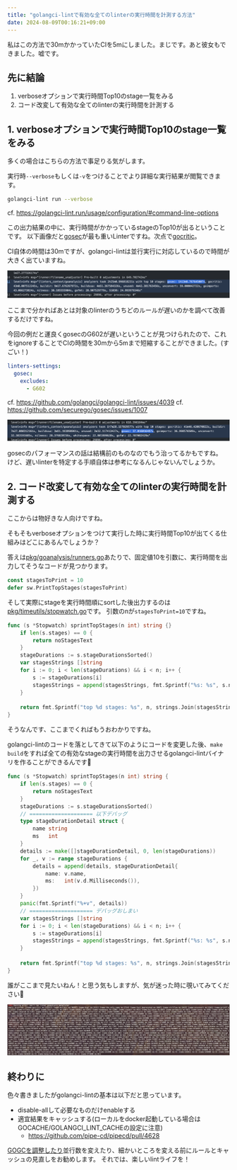 ```yaml
---
title: "golangci-lintで有効な全てのlinterの実行時間を計測する方法"
date: 2024-08-09T00:16:21+09:00
---
```


私はこの方法で30mかかっていたCIを5mにしました。まじです。あと彼女もできました。嘘です。

<!--more-->

## 先に結論

1. verboseオプションで実行時間Top10のstage一覧をみる
2. コード改変して有効な全てのlinterの実行時間を計測する

## 1. verboseオプションで実行時間Top10のstage一覧をみる

多くの場合はこちらの方法で事足りる気がします。

実行時`--verbose`もしくは`-v`をつけることでより詳細な実行結果が閲覧できます。
```sh
golangci-lint run --verbose
```
cf. https://golangci-lint.run/usage/configuration/#command-line-options


この出力結果の中に、実行時間がかかっているstageのTop10が出るということです。
以下画像だと[gosec](https://github.com/securego/gosec)が最も重いLinterですね。次点で[gocritic](https://github.com/go-critic/go-critic)。

CI自体の時間は30mですが、golangci-lintは並行実行に対応しているので時間が大きく出ていますね。

![before.png](before.png)


ここまで分かればあとは対象のlinterのうちどのルールが遅いのかを調べて改善するだけですね。

今回の例だと運良くgosecのG602が遅いということが見つけられたので、これをignoreすることでCIの時間を30mから5mまで短縮することができました。(すごい！)
```yaml
linters-settings:
  gosec:
    excludes:
      - G602
```
cf. https://github.com/golangci/golangci-lint/issues/4039
cf. https://github.com/securego/gosec/issues/1007

![after.png](after.png)

gosecのパフォーマンスの話は結構前のものなのでもう治ってるかもですね。
けど、遅いlinterを特定する手順自体は参考になるんじゃないんでしょうか。


## 2. コード改変して有効な全てのlinterの実行時間を計測する

ここからは物好きな人向けですね。

そもそもverboseオプションをつけて実行した時に実行時間Top10が出てくる仕組みはどこにあるんでしょうか？

答えは[pkg/goanalysis/runners.go](https://github.com/golangci/golangci-lint/blob/a9ea7d32dc8eb641d67d720f9a5415247ab3bc1b/pkg/goanalysis/runners.go#L36)あたりで、固定値10を引数に、実行時間を出力してそうなコードが見つかります。
```go
const stagesToPrint = 10
defer sw.PrintTopStages(stagesToPrint)
```

そして実際にstageを実行時間順にsortした後出力するのは[pkg/timeutils/stopwatch.go](https://github.com/golangci/golangci-lint/blob/a9ea7d32dc8eb641d67d720f9a5415247ab3bc1b/pkg/timeutils/stopwatch.go)です。
引数のnが`stagesToPrint=10`ですね。
```go
func (s *Stopwatch) sprintTopStages(n int) string {}
    if len(s.stages) == 0 {
        return noStagesText
    }
    stageDurations := s.stageDurationsSorted()
    var stagesStrings []string
    for i := 0; i < len(stageDurations) && i < n; i++ {
        s := stageDurations[i]
        stagesStrings = append(stagesStrings, fmt.Sprintf("%s: %s", s.name, s.d))
    }

    return fmt.Sprintf("top %d stages: %s", n, strings.Join(stagesStrings, ", "))
}
```

そうなんです、ここまでくればもうおわかりですね。

golangci-lintのコードを落としてきて以下のようにコードを変更した後、`make build`をすれば全ての有効なstageの実行時間を出力させるgolangci-lintバイナリを作ることができるんです👏
```go
func (s *Stopwatch) sprintTopStages(n int) string {
	if len(s.stages) == 0 {
		return noStagesText
	}
	stageDurations := s.stageDurationsSorted()
	// ==================== 以下デバッグ
	type stageDurationDetail struct {
		name string
		ms   int
	}
	details := make([]stageDurationDetail, 0, len(stageDurations))
	for _, v := range stageDurations {
		details = append(details, stageDurationDetail{
			name: v.name,
			ms:   int(v.d.Milliseconds()),
		})
	}
	panic(fmt.Sprintf("%+v", details))
	// ==================== デバッグおしまい
	var stagesStrings []string
	for i := 0; i < len(stageDurations) && i < n; i++ {
		s := stageDurations[i]
		stagesStrings = append(stagesStrings, fmt.Sprintf("%s: %s", s.name, s.d))
	}

	return fmt.Sprintf("top %d stages: %s", n, strings.Join(stagesStrings, ", "))
}
```

誰がここまで見たいねん！と思う気もしますが、気が迷った時に覗いてみてください🙆

![img.png](img.png)


## 終わりに

色々書きましたがgolangci-lintの基本は以下だと思っています。

- disable-allして必要なものだけenableする
- 適宜結果をキャッシュする(ローカルをdocker起動している場合はGOCACHE/GOLANGCI_LINT_CACHEの設定に注意)
  - https://github.com/pipe-cd/pipecd/pull/4628


[GOGCを調整したり](https://golangci-lint.run/product/performance/)並行数を変えたり、細かいところを変える前にルールとキャッシュの見直しをお勧めします。
それでは、楽しいlintライフを！
